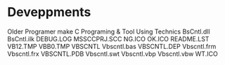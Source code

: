 # Deveppments
Older Programer make C Programing &amp; Tool Using Technics
BsCntl.dll
BsCntl.ilk
DEBUG.LOG
MSSCCPRJ.SCC
NG.ICO
OK.ICO
README.LST
VB12.TMP
VBB0.TMP
VBSCNTL
Vbscntl.bas
VBSCNTL.DEP
Vbscntl.frm
Vbscntl.frx
VBSCNTL.PDB
Vbscntl.swt
Vbscntl.vbp
Vbscntl.vbw
WT.ICO
